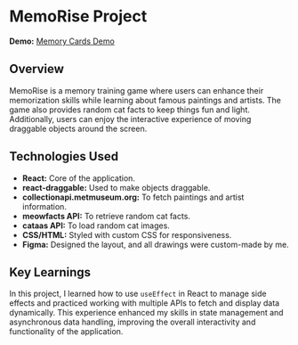 # MemoRise Project

**Demo:** [Memory Cards Demo](https://memory-cards-delta.vercel.app/)

## Overview

MemoRise is a memory training game where users can enhance their memorization skills while learning about famous paintings and artists. The game also provides random cat facts to keep things fun and light. Additionally, users can enjoy the interactive experience of moving draggable objects around the screen.

## Technologies Used

- **React:** Core of the application.
- **react-draggable:** Used to make objects draggable.
- **collectionapi.metmuseum.org:** To fetch paintings and artist information.
- **meowfacts API:** To retrieve random cat facts.
- **cataas API:** To load random cat images.
- **CSS/HTML:** Styled with custom CSS for responsiveness.
- **Figma:** Designed the layout, and all drawings were custom-made by me.

## Key Learnings

In this project, I learned how to use `useEffect` in React to manage side effects and practiced working with multiple APIs to fetch and display data dynamically. This experience enhanced my skills in state management and asynchronous data handling, improving the overall interactivity and functionality of the application.
